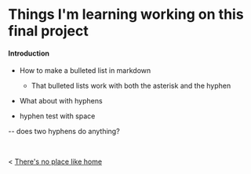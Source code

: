 # Things I'm learning working on this final project

#### Introduction

* How to make a bulleted list in markdown

    * That bulleted lists work with both the asterisk and the hyphen

- What about with hyphens

- hyphen test with space

-- does two hyphens do anything?






  &nbsp; &nbsp; &nbsp; &nbsp;
  

< [There's no place like home](./index.md)
